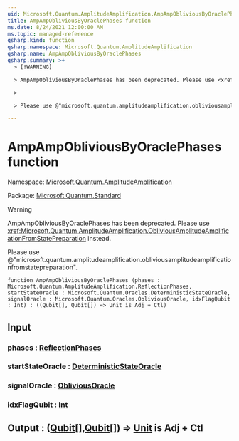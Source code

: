 ```yaml
---
uid: Microsoft.Quantum.AmplitudeAmplification.AmpAmpObliviousByOraclePhases
title: AmpAmpObliviousByOraclePhases function
ms.date: 8/24/2021 12:00:00 AM
ms.topic: managed-reference
qsharp.kind: function
qsharp.namespace: Microsoft.Quantum.AmplitudeAmplification
qsharp.name: AmpAmpObliviousByOraclePhases
qsharp.summary: >+
  > [!WARNING]

  > AmpAmpObliviousByOraclePhases has been deprecated. Please use <xref:Microsoft.Quantum.AmplitudeAmplification.ObliviousAmplitudeAmplificationFromStatePreparation> instead.

  >

  > Please use @"microsoft.quantum.amplitudeamplification.obliviousamplitudeamplificationfromstatepreparation".

---
```


# AmpAmpObliviousByOraclePhases function

Namespace: [Microsoft.Quantum.AmplitudeAmplification](xref:Microsoft.Quantum.AmplitudeAmplification)

Package: [Microsoft.Quantum.Standard](https://nuget.org/packages/Microsoft.Quantum.Standard)


> [!WARNING]
> AmpAmpObliviousByOraclePhases has been deprecated. Please use <xref:Microsoft.Quantum.AmplitudeAmplification.ObliviousAmplitudeAmplificationFromStatePreparation> instead.
>
> Please use @"microsoft.quantum.amplitudeamplification.obliviousamplitudeamplificationfromstatepreparation".



```qsharp
function AmpAmpObliviousByOraclePhases (phases : Microsoft.Quantum.AmplitudeAmplification.ReflectionPhases, startStateOracle : Microsoft.Quantum.Oracles.DeterministicStateOracle, signalOracle : Microsoft.Quantum.Oracles.ObliviousOracle, idxFlagQubit : Int) : ((Qubit[], Qubit[]) => Unit is Adj + Ctl)
```


## Input

### phases : [ReflectionPhases](xref:Microsoft.Quantum.AmplitudeAmplification.ReflectionPhases)




### startStateOracle : [DeterministicStateOracle](xref:Microsoft.Quantum.Oracles.DeterministicStateOracle)




### signalOracle : [ObliviousOracle](xref:Microsoft.Quantum.Oracles.ObliviousOracle)




### idxFlagQubit : [Int](xref:microsoft.quantum.qsharp.valueliterals#int-literals)





## Output : ([Qubit](xref:microsoft.quantum.qsharp.valueliterals#qubit-literals)[],[Qubit](xref:microsoft.quantum.qsharp.valueliterals#qubit-literals)[]) => [Unit](xref:microsoft.quantum.qsharp.valueliterals#unit-literal)  is Adj + Ctl

